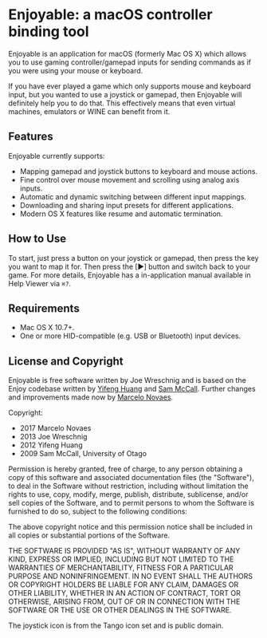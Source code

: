 # Enjoyable: a macOS controller binding tool

Enjoyable is an application for macOS (formerly Mac OS X) which
allows you to use gaming controller/gamepad inputs for sending 
commands as if you were using your mouse or keyboard.

If you have ever played a game which only supports mouse and
keyboard input, but you wanted to use a joystick or gamepad, then
Enjoyable will definitely help you to do that. This effectively
means that even virtual machines, emulators or WINE can benefit from it. 

## Features

Enjoyable currently supports:

 - Mapping gamepad and joystick buttons to keyboard and mouse actions.
 - Fine control over mouse movement and scrolling using analog axis inputs.
 - Automatic and dynamic switching between different input mappings.
 - Downloading and sharing input presets for different applications.
 - Modern OS X features like resume and automatic termination.

## How to Use

To start, just press a button on your joystick or gamepad, then press
the key you want to map it for. Then press the [▶] button and switch
back to your game. For more details, Enjoyable has a in-application
manual available in Help Viewer via `⌘?`.

## Requirements

- Mac OS X 10.7+.
- One or more HID-compatible (e.g. USB or Bluetooth) input devices.

## License and Copyright

Enjoyable is free software written by Joe Wreschnig and is based on
the Enjoy codebase written by [Yifeng Huang](http://nongraphical.com)
and [Sam McCall](http://abstractable.net/enjoy/). Further changes and
improvements made now by [Marcelo Novaes](http://mnovaes.com).

Copyright:

- 2017 Marcelo Novaes
- 2013 Joe Wreschnig
- 2012 Yifeng Huang
- 2009 Sam McCall, University of Otago

Permission is hereby granted, free of charge, to any person obtaining
a copy of this software and associated documentation files (the
"Software"), to deal in the Software without restriction, including
without limitation the rights to use, copy, modify, merge, publish,
distribute, sublicense, and/or sell copies of the Software, and to
permit persons to whom the Software is furnished to do so, subject to
the following conditions:

The above copyright notice and this permission notice shall be
included in all copies or substantial portions of the Software.

THE SOFTWARE IS PROVIDED "AS IS", WITHOUT WARRANTY OF ANY KIND,
EXPRESS OR IMPLIED, INCLUDING BUT NOT LIMITED TO THE WARRANTIES OF
MERCHANTABILITY, FITNESS FOR A PARTICULAR PURPOSE AND NONINFRINGEMENT.
IN NO EVENT SHALL THE AUTHORS OR COPYRIGHT HOLDERS BE LIABLE FOR ANY
CLAIM, DAMAGES OR OTHER LIABILITY, WHETHER IN AN ACTION OF CONTRACT,
TORT OR OTHERWISE, ARISING FROM, OUT OF OR IN CONNECTION WITH THE
SOFTWARE OR THE USE OR OTHER DEALINGS IN THE SOFTWARE.

The joystick icon is from the Tango icon set and is public domain.
